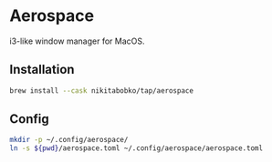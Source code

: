 # Aerospace

i3-like window manager for MacOS.

## Installation

```sh
brew install --cask nikitabobko/tap/aerospace
```

## Config

```sh
mkdir -p ~/.config/aerospace/
ln -s ${pwd}/aerospace.toml ~/.config/aerospace/aerospace.toml
```
